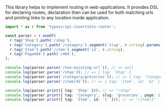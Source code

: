 This library helps to implement routing in web-applications. It
provides DSL for declaring routes, declaration then can be used for
both matching urls and printing links to any location inside
application.

```ts
import * as r from 'typescript-invertible-router';

const parser = r.oneOf(
  r.tag('Shop').path('/shop'),
  r.tag('Category').path('/category').segment('slug', r.string).params({ page: r.nat.withDefault(1) }),
  r.tag('Item').path('/item').segment('id', r.string),
  r.tag('Page404').path('/404'),
);

console.log(parser.parse('/non-existing-url')); // => null
console.log(parser.parse('/shop')); // => { tag: 'Shop' }
console.log(parser.parse('/category/groceries')); // => { tag: 'Category', slug: 'groceries', page: 1 }
console.log(parser.parse('/item/42')); // => { tag: 'Item', id: '42' }

console.log(parser.print({ tag: 'Shop' })); // => "/shop"
console.log(parser.print({ tag: 'Category', slug: 'groceries', page: 2 })); // => "/category/groceries?page=2"
console.log(parser.print({ tag: 'Item', id: '1' })); // => "/item/1"
```

